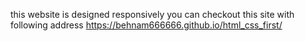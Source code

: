this website is designed responsively
you can checkout this site with following address
https://behnam666666.github.io/html_css_first/
